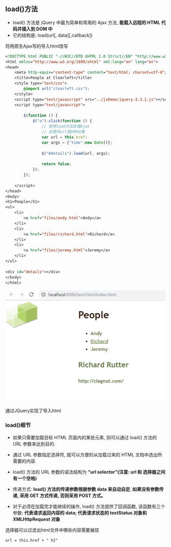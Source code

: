 ## load()方法

- load() 方法是 jQuery 中最为简单和常用的 Ajax 方法, **能载入远程的 HTML 代码并插入到 DOM 中**
- 它的结构是:   load(url[, data][,callback])

将用原生Ajax写的导入html改写

```jsp
<!DOCTYPE html PUBLIC "-//W3C//DTD XHTML 1.0 Strict//EN" "http://www.w3.org/TR/xhtml1/DTD/xhtml1-strict.dtd">
<html xmlns="http://www.w3.org/1999/xhtml" xml:lang="en" lang="en">
<head>
    <meta http-equiv="content-type" content="text/html; charset=utf-8"/>
    <title>People at Clearleft</title>
    <style type="text/css">
        @import url("clearleft.css");
    </style>
    <script type="text/javascript" src="../jsDemo/jquery-3.3.1.js"></script>
    <script type="text/javascript">

        $(function () {
            $("a").click(function () {
                // 使用load方法处理Ajax
                // 这里的url是DOM对象
                var url = this.href;
                var args = {"time":new Date()};

                $("#details").load(url, args);

                return false;
            });
        });

    </script>
</head>
<body>
<h1>People</h1>
<ul>
    <li>
        <a href="files/andy.html">Andy</a>
    </li>
    <li>
        <a href="files/richard.html">Richard</a>
    </li>
    <li>
        <a href="files/jeremy.html">Jeremy</a>
    </li>
</ul>

<div id="details"></div>
</body>
</html>
```

![](pic/Snipaste_2019-03-21_19-01-31.png)

通过JQuery实现了导入html

### load()细节

- 如果只需要加载目标 HTML 页面内的某些元素, 则可以通过 load() 方法的 URL 参数来达到目的. 
- 通过 URL 参数指定选择符, 就可以方便的从加载过来的 HTML 文档中选出所需要的内容. 
- load() 方法的 URL 参数的语法结构为 **“url selector”(注意: url 和 选择器之间有一个空格)**

- 传递方式: **load() 方法的传递参数根据参数 data 来自动自定. 如果没有参数传递, 采用 GET 方式传递, 否则采用 POST 方式。**
- 对于必须在加载完才能继续的操作, load() 方法提供了回调函数, 该函数有三个参数: **代表请求返回内容的 data; 代表请求状态的 textStatus 对象和 XMLHttpRequest 对象**


选择器可以过滤出html文件中哪些内容需要展现

```jsp
url = this.href + " h2"
```
